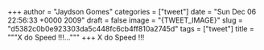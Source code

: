 
+++
author = "Jaydson Gomes"
categories = ["tweet"]
date = "Sun Dec 06 22:56:33 +0000 2009"
draft = false
image = "{TWEET_IMAGE}"
slug = "d5382c0b0e923303da5c448fc6cb4ff810a2745d"
tags = ["tweet"]
title = """X do Speed !!!..."""
+++
X do Speed !!!
